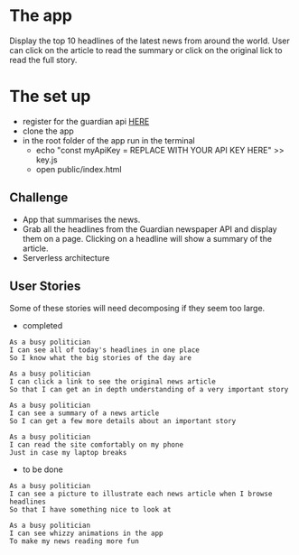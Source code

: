 # The app

Display the top 10 headlines of the latest news from around the world. User can click on the article to read the summary or click on the original lick to read the full story.

# The set up

- register for the guardian api [HERE](https://bonobo.capi.gutools.co.uk/register/developer)
- clone the app
- in the root folder of the app run in the terminal
  - echo "const myApiKey = REPLACE WITH YOUR API KEY HERE" >> key.js
  - open public/index.html

## Challenge

- App that summarises the news.
- Grab all the headlines from the Guardian newspaper API and display them on a page. Clicking on a headline will show a summary of the article.
- Serverless architecture

## User Stories

Some of these stories will need decomposing if they seem too large.

- completed

```
As a busy politician
I can see all of today's headlines in one place
So I know what the big stories of the day are
```

```
As a busy politician
I can click a link to see the original news article
So that I can get an in depth understanding of a very important story
```

```
As a busy politician
I can see a summary of a news article
So I can get a few more details about an important story
```

```
As a busy politician
I can read the site comfortably on my phone
Just in case my laptop breaks
```

- to be done

```
As a busy politician
I can see a picture to illustrate each news article when I browse headlines
So that I have something nice to look at
```

```
As a busy politician
I can see whizzy animations in the app
To make my news reading more fun
```
